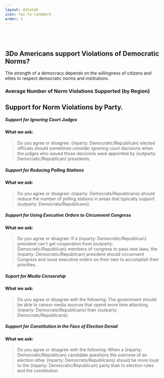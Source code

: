 ```yaml
---
layout: datatab
icon: fas fa-landmark
order: 2
---
```


<script src="{{ site.baseurl }}/assets/js/chartjs-adapter-date-fns.bundle.min.js"></script>

<br>
<br>
<h2><span class="mr-2">3Do Americans support Violations of Democratic Norms?</span><a href="#" class="anchor text-muted"><i class="fas fa-hashtag"></i></a></h2>
<p>The strength of a democracy depends on the willingness of citizens and elites to respect democratic norms and institutions.</p>

<h3>Average Number of Norm Violations Supported (by Region)</h3>

<div class='row chartrow chart' id='affpol-row-1'>
  <div class='row' id='affpol-map-div'>
    <canvas id='demnorm-map'></canvas>
    <script type="text/javascript" src="{{ site.baseurl }}/assets/js/charts/map.js" data-canvasid="demnorm-map"  data-source="{{ site.baseurl }}/assets/data/demnorm-map.json" data-scaleminlabel = "Less" data-scalemaxlabel = "More"></script>
    </div>
  </div>

<!-- <div class = 'row' id='demnorm-row-2'>
    <div class='row col-6' id='demnorm-lines-div'>
      <canvas id = 'demnorm-lines'></canvas>
      <script type="text/javascript" src="{{ site.baseurl }}/assets/js/charts/demnorm-lines.js" data-canvasid="demnorm-lines"></script>
      <div id="demnorms-legend" style='background-color: red;'></div>
    </div>
    <div class='row col-3'>
      <div id = 'demnormline-btn-div'>
        <div class = 'demnormline-btn-wrap'><button data-index='0' class="demnormline-btn">Ignoring Supreme Court Judges</button></div>
        <div class = 'demnormline-btn-wrap'><button data-index='1' class="demnormline-btn">Reducing the # of Polling Stations</button></div>
        <div class = 'demnormline-btn-wrap'><button data-index='2' class="demnormline-btn">Using Executive Orders</button></div>
        <div class = 'demnormline-btn-wrap'><button data-index='3' class="demnormline-btn">Censorship</button></div>
        <div class = 'demnormline-btn-wrap'><button data-index='4' class="demnormline-btn">Party Loyalty in the Face of Election Denial</button></div>
      </div>
    </div>
</div> -->


<h2><span class="mr-2">Support for Norm Violations by Party.</span><a href="#" class="anchor text-muted"><i class="fas fa-hashtag"></i></a></h2>
<h5>Support for Ignoring Court Judges</h5>
<div class = 'row chartrow violence-row violence-row-alt'>
  <div class='chartv'>
    <h4>What we ask:</h4>
    <div class="questionbox"><blockquote id='v1question'>Do you agree or disagree: {inparty: Democratic/Republican} elected officials should sometimes consider ignoring court decisions when the judges who issued those decisions were appointed by {outparty: Democratic/Republican} presidents.</blockquote></div>
  </div>
  <div class = 'violence-line-container'>
    <div class='row violence-line-div'>
      <canvas id = 'demnorm-judges'></canvas>
      <script type="text/javascript" src="{{ site.baseurl }}/assets/js/charts/demnorm-party.js" data-canvasid="demnorm-judges" data-source='{{ site.baseurl }}/assets/data/norms/norm_judges.json'></script>
    </div>
  </div>
</div>

<h5>Support for Reducing Polling Stations</h5>
<div class = 'row chartrow violence-row violence-row-alt'>
  <div class='chartv'>
    <h4>What we ask:</h4>
    <div class="questionbox"><blockquote id='v1question'>Do you agree or disagree: {inparty: Democrats/Republicans} should reduce the number of polling stations in areas that typically support {outparty: Democrats/Republicans}.</blockquote></div>
  </div>
  <div class = 'violence-line-container'>
    <div class='row violence-line-div'>
      <canvas id = 'demnorm-polling'></canvas>
      <script type="text/javascript" src="{{ site.baseurl }}/assets/js/charts/demnorm-party.js" data-canvasid="demnorm-polling" data-source='{{ site.baseurl }}/assets/data/norms/norm_polling.json'></script>
    </div>
  </div>
</div>

<h5>Support for Using Executive Orders to Circumvent Congress</h5>
<div class = 'row chartrow violence-row violence-row-alt'>
  <div class='chartv'>
    <h4>What we ask:</h4>
    <div class="questionbox"><blockquote id='v1question'>Do you agree or disagree: If a {inparty: Democratic/Republican} president can't get cooperation from {outparty: Democratic/Republican} members of congress to pass new laws, the {inparty: Democratic/Republican} president should circumvent Congress and issue executive orders on their own to accomplish their priorities.</blockquote></div>
  </div>
  <div class = 'violence-line-container'>
    <div class='row violence-line-div'>
      <canvas id = 'demnorm-executive'></canvas>
      <script type="text/javascript" src="{{ site.baseurl }}/assets/js/charts/demnorm-party.js" data-canvasid="demnorm-executive" data-source='{{ site.baseurl }}/assets/data/norms/norm_executive.json'></script>
    </div>
  </div>
</div>

<h5>Suport for Media Censorship</h5>
<div class = 'row chartrow violence-row violence-row-alt'>
  <div class='chartv'>
    <h4>What we ask:</h4>
    <div class="questionbox"><blockquote id='v1question'>Do you agree or disagree with the following: The government should be able to censor media sources that spend more time attacking {inparty: Democrats/Republicans} than {outparty: Democrats/Republicans}.</blockquote></div>
  </div>
  <div class = 'violence-line-container'>
    <div class='row violence-line-div'>
      <canvas id = 'demnorm-censorship'></canvas>
      <script type="text/javascript" src="{{ site.baseurl }}/assets/js/charts/demnorm-party.js" data-canvasid="demnorm-censorship" data-source='{{ site.baseurl }}/assets/data/norms/norm_censorship.json'></script>
    </div>
  </div>
</div>

<h5>Support for Constitution in the Face of Election Denial</h5>
<div class = 'row chartrow violence-row violence-row-alt'>
  <div class='chartv'>
    <h4>What we ask:</h4>
    <div class="questionbox"><blockquote id='v1question'>Do you agree or disagree with the following: When a {inparty: Democratic/Republican} candidate questions the outcome of an election other {inparty: Democrats/Republicans} should be more loyal to the {inparty: Democratic/Republican} party than to election rules and the constitution.</blockquote></div>
  </div>
  <div class = 'violence-line-container'>
    <div class='row violence-line-div'>
      <canvas id = 'demnorm-loyalty'></canvas>
      <script type="text/javascript" src="{{ site.baseurl }}/assets/js/charts/demnorm-party.js" data-canvasid="demnorm-loyalty" data-source='{{ site.baseurl }}/assets/data/norms/norm_loyalty.json'></script>
    </div>
  </div>
</div>

